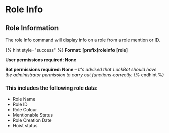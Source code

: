 # Role Info

## Role Information

The role Info command will display info on a role from a role mention or ID.

{% hint style="success" %}
**Format: \[prefix\]roleinfo \[role\]**

**User permissions required: None**

**Bot permissions required: None** – _It's advised that LockBot should have the administrator permission to carry out functions correctly._
{% endhint %}

### This includes the following role data:

* Role Name
* Role ID 
* Role Colour
* Mentionable Status
* Role Creation Date
* Hoist status

